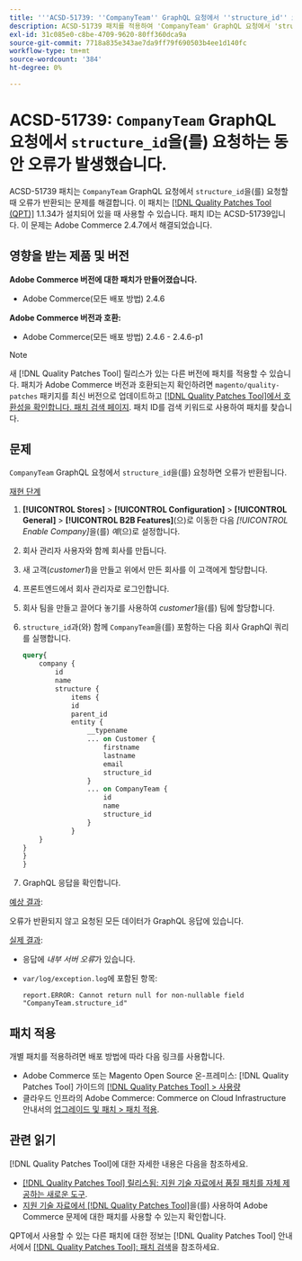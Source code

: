 ```yaml
---
title: '''ACSD-51739: ''CompanyTeam'' GraphQL 요청에서 ''structure_id'' 요청 오류'''
description: ACSD-51739 패치를 적용하여 'CompanyTeam' GraphQL 요청에서 'structure_id'가 요청되면 오류가 반환되는 Adobe Commerce 문제를 수정합니다.
exl-id: 31c085e0-c8be-4709-9620-80ff360dca9a
source-git-commit: 7718a835e343ae7da9ff79f690503b4ee1d140fc
workflow-type: tm+mt
source-wordcount: '384'
ht-degree: 0%

---
```


# ACSD-51739: `CompanyTeam` GraphQL 요청에서 `structure_id`을(를) 요청하는 동안 오류가 발생했습니다.

ACSD-51739 패치는 `CompanyTeam` GraphQL 요청에서 `structure_id`을(를) 요청할 때 오류가 반환되는 문제를 해결합니다. 이 패치는 [[!DNL Quality Patches Tool (QPT)]](/help/announcements/adobe-commerce-announcements/magento-quality-patches-released-new-tool-to-self-serve-quality-patches.md) 1.1.34가 설치되어 있을 때 사용할 수 있습니다. 패치 ID는 ACSD-51739입니다. 이 문제는 Adobe Commerce 2.4.7에서 해결되었습니다.

## 영향을 받는 제품 및 버전

**Adobe Commerce 버전에 대한 패치가 만들어졌습니다.**

* Adobe Commerce(모든 배포 방법) 2.4.6

**Adobe Commerce 버전과 호환:**

* Adobe Commerce(모든 배포 방법) 2.4.6 - 2.4.6-p1

>[!NOTE]
>
>새 [!DNL Quality Patches Tool] 릴리스가 있는 다른 버전에 패치를 적용할 수 있습니다. 패치가 Adobe Commerce 버전과 호환되는지 확인하려면 `magento/quality-patches` 패키지를 최신 버전으로 업데이트하고 [[!DNL Quality Patches Tool]에서 호환성을 확인합니다. 패치 검색 페이지](https://experienceleague.adobe.com/tools/commerce-quality-patches/index.html?lang=ko). 패치 ID를 검색 키워드로 사용하여 패치를 찾습니다.

## 문제

`CompanyTeam` GraphQL 요청에서 `structure_id`을(를) 요청하면 오류가 반환됩니다.

<u>재현 단계</u>

1. **[!UICONTROL Stores]** > **[!UICONTROL Configuration]** > **[!UICONTROL General]** > **[!UICONTROL B2B Features]**(으)로 이동한 다음 *[!UICONTROL Enable Company]*&#x200B;을(를) *예*(으)로 설정합니다.
1. 회사 관리자 사용자와 함께 회사를 만듭니다.
1. 새 고객(*customer1*)을 만들고 위에서 만든 회사를 이 고객에게 할당합니다.
1. 프론트엔드에서 회사 관리자로 로그인합니다.
1. 회사 팀을 만들고 끌어다 놓기를 사용하여 *customer1*&#x200B;을(를) 팀에 할당합니다.
1. `structure_id`과(와) 함께 `CompanyTeam`을(를) 포함하는 다음 회사 GraphQl 쿼리를 실행합니다.

   ```GraphQL
   query{
       company {
           id
           name
           structure {
               items {
               id
               parent_id
               entity {
                   __typename
                   ... on Customer {
                       firstname
                       lastname
                       email
                       structure_id
                   }
                   ... on CompanyTeam {
                       id
                       name
                       structure_id
                   }
               }
       }
   }
   }
   }
   ```

1. GraphQL 응답을 확인합니다.

<u>예상 결과</u>:

오류가 반환되지 않고 요청된 모든 데이터가 GraphQL 응답에 있습니다.

<u>실제 결과</u>:

* 응답에 *내부 서버 오류*&#x200B;가 있습니다.
* `var/log/exception.log`에 포함된 항목:

  ```
  report.ERROR: Cannot return null for non-nullable field "CompanyTeam.structure_id"
  ```

## 패치 적용

개별 패치를 적용하려면 배포 방법에 따라 다음 링크를 사용합니다.

* Adobe Commerce 또는 Magento Open Source 온-프레미스: [!DNL Quality Patches Tool] 가이드의 [[!DNL Quality Patches Tool] > 사용량](https://experienceleague.adobe.com/docs/commerce-operations/tools/quality-patches-tool/usage.html?lang=ko)
* 클라우드 인프라의 Adobe Commerce: Commerce on Cloud Infrastructure 안내서의 [업그레이드 및 패치 > 패치 적용](https://experienceleague.adobe.com/docs/commerce-cloud-service/user-guide/develop/upgrade/apply-patches.html?lang=ko).

## 관련 읽기

[!DNL Quality Patches Tool]에 대한 자세한 내용은 다음을 참조하세요.

* [[!DNL Quality Patches Tool] 릴리스됨: 지원 기술 자료에서 품질 패치를 자체 제공하는 새로운 도구](/help/announcements/adobe-commerce-announcements/magento-quality-patches-released-new-tool-to-self-serve-quality-patches.md).
* [지원 기술 자료에서  [!DNL Quality Patches Tool]](/help/support-tools/patches-available-in-qpt-tool/check-patch-for-magento-issue-with-magento-quality-patches.md)을(를) 사용하여 Adobe Commerce 문제에 대한 패치를 사용할 수 있는지 확인합니다.

QPT에서 사용할 수 있는 다른 패치에 대한 정보는 [!DNL Quality Patches Tool] 안내서에서 [[!DNL Quality Patches Tool]: 패치 검색](https://experienceleague.adobe.com/tools/commerce-quality-patches/index.html?lang=ko)을 참조하세요.
